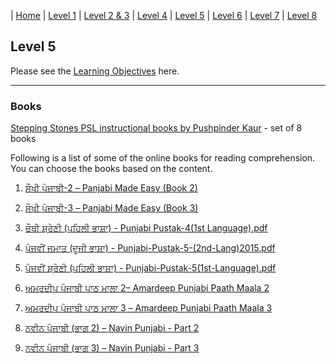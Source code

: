 | [Home](https://amardeep0.github.io/learnPunjabi/) | [Level 1](https://amardeep0.github.io/learnPunjabi/Level-1_Punjabi%20Alphabets/) | [Level 2 & 3](https://amardeep0.github.io/learnPunjabi/Level_2-3_Matra/) | [Level 4](https://amardeep0.github.io/learnPunjabi/Level-4_Intermediate/) | [Level 5](https://amardeep0.github.io/learnPunjabi/Level-5_intermediate/) | [Level 6](https://amardeep0.github.io/learnPunjabi/Level-6_Advanced/) | [Level 7](https://amardeep0.github.io/learnPunjabi/Level-7_Advanced/) | [Level 8](https://amardeep0.github.io/learnPunjabi/Level-8_WorldLanguageCompetencyTesting/)

## Level 5 

Please see the [Learning Objectives](https://amardeep0.github.io/learnPunjabi/Level-5_intermediate/Levels_5_Goals) here. 

---
 
### Books

[Stepping Stones PSL instructional books  by Pushpinder Kaur](http://www.tejpublishing.com/books#all_books) - set of 8 books

Following is a list of some of the online books for reading comprehension. You can choose the books based on the content. 

1. [ਸੌਖੀ ਪੰਜਾਬੀ-2 – Panjabi Made Easy (Book 2)](http://www.discoversikhism.com/sikh_library/learn/panjabi_made_easy-book_2.html)
 
2. [ਸੌਖੀ ਪੰਜਾਬੀ-3 – Panjabi Made Easy (Book 3)](http://www.discoversikhism.com/sikh_library/learn/panjabi_made_easy-book_3.html )

3. [ਚੌਥੀ ਸ਼੍ਰੇਣੀ (ਪਹਿਲੀ ਭਾਸ਼ਾ) - Punjabi Pustak-4(1st Language).pdf](http://files-cdn.pseb.ac.in/pseb_files/Punjabi%20Pustak-4(1st%20Language).pdf)

4. [ਪੰਜਵੀਂ ਜਮਾਤ (ਦੂਜੀ ਭਾਸ਼ਾ) - Punjabi-Pustak-5-(2nd-Lang)2015.pdf](http://files-cdn.pseb.ac.in/pseb_files/Punjabi-Pustak-5-(2nd-Lang)2015.pdf)

5. [ਪੰਜਵੀਂ ਸ਼੍ਰੇਣੀ (ਪਹਿਲੀ ਭਾਸ਼ਾ) - Punjabi-Pustak-5(1st-Language).pdf](http://files-cdn.pseb.ac.in/pseb_files/Punjabi-Pustak-5(1st-Language).pdf)

6. [ਅਮਰਦੀਪ ਪੰਜਾਬੀ ਪਾਠ ਮਾਲਾ 2– Amardeep Punjabi Paath Maala 2](http://www.discoversikhism.com/sikh_library/learn/amardeep_punjabi_paath_maala_2.html)
 
7. [ਅਮਰਦੀਪ ਪੰਜਾਬੀ ਪਾਠ ਮਾਲਾ 3 – Amardeep Punjabi Paath Maala 3](http://www.discoversikhism.com/sikh_library/learn/amardeep_punjabi_paath_maala_3.html)
 
8. [ਨਵੀਨ ਪੰਜਾਬੀ (ਭਾਗ  2) – Navin Punjabi - Part 2](http://www.discoversikhism.com/sikh_library/learn/navin_punjabi_part_2.html)
 
9. [ਨਵੀਨ ਪੰਜਾਬੀ (ਭਾਗ  3) – Navin Punjabi - Part 3](http://www.discoversikhism.com/sikh_library/learn/navin_punjabi_part_3.html)


 
 
 
 
